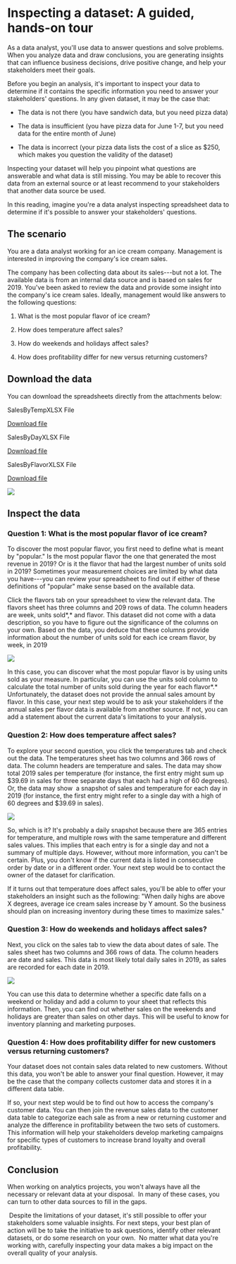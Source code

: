 Inspecting a dataset: A guided, hands-on tour
=============================================

As a data analyst, you'll use data to answer questions and solve problems. When you analyze data and draw conclusions, you are generating insights that can influence business decisions, drive positive change, and help your stakeholders meet their goals. 

Before you begin an analysis, it's important to inspect your data to determine if it contains the specific information you need to answer your stakeholders' questions. In any given dataset, it may be the case that:

-   The data is not there (you have sandwich data, but you need pizza data)

-   The data is insufficient (you have pizza data for June 1-7, but you need data for the entire month of June)

-   The data is incorrect (your pizza data lists the cost of a slice as $250, which makes you question the validity of the dataset)

Inspecting your dataset will help you pinpoint what questions are answerable and what data is still missing. You may be able to recover this data from an external source or at least recommend to your stakeholders that another data source be used. 

In this reading, imagine you're a data analyst inspecting spreadsheet data to determine if it's possible to answer your stakeholders' questions.

The scenario
------------

You are a data analyst working for an ice cream company. Management is interested in improving the company's ice cream sales.

The company has been collecting data about its sales---but not a lot. The available data is from an internal data source and is based on sales for 2019. You've been asked to review the data and provide some insight into the company's ice cream sales. Ideally, management would like answers to the following questions:

1.  What is the most popular flavor of ice cream?

2.  How does temperature affect sales?

3.  How do weekends and holidays affect sales?

4.  How does profitability differ for new versus returning customers?

Download the data
-----------------

You can download the spreadsheets directly from the attachments below:

SalesByTempXLSX File

[Download file](./SalesByTemp.xlsx)

SalesByDayXLSX File

[Download file](./SalesByDay.xlsx)

SalesByFlavorXLSX File

[Download file](SalesByFlavor.xlsx)

![](https://d3c33hcgiwev3.cloudfront.net/imageAssetProxy.v1/UTyvGwMrT_m8rxsDK8_5jw_96ec24ae7f614779b31750a6b11f8d2f_dotted-line-right.png?expiry=1642032000000&hmac=VBcHxZRaw9mNlKXck3qt6xkx0-nVdLPrM_GJsYbYRtY)

Inspect the data
----------------

### Question 1: What is the most popular flavor of ice cream?

To discover the most popular flavor, you first need to define what is meant by "popular." Is the most popular flavor the one that generated the most revenue in 2019? Or is it the flavor that had the largest number of units sold in 2019? Sometimes your measurement choices are limited by what data you have---you can review your spreadsheet to find out if either of these definitions of "popular" make sense based on the available data.  

Click the flavors tab on your spreadsheet to view the relevant data. The flavors sheet has three columns and 209 rows of data. The column headers are week, units sold*,* and flavor. This dataset did not come with a data description, so you have to figure out the significance of the columns on your own. Based on the data, you deduce that these columns provide information about the number of units sold for each ice cream flavor, by week, in 2019

![](https://d3c33hcgiwev3.cloudfront.net/imageAssetProxy.v1/0U2StFwfQDKNkrRcH5Aycw_fa883ec0ed39454bbc15085d48cbbcf1_Screenshot-2021-06-30-1.27.38-PM.png?expiry=1642032000000&hmac=bU6eD1cRw6n148w2q4SmfNkmzNHtTmG5bcs3KfIyQRo)

In this case, you can discover what the most popular flavor is by using units sold as your measure. In particular, you can use the units sold column to calculate the total number of units sold during the year for each flavor*.* Unfortunately, the dataset does not provide the annual sales amount by flavor. In this case, your next step would be to ask your stakeholders if the annual sales per flavor data is available from another source. If not, you can add a statement about the current data's limitations to your analysis. 

### Question 2: How does temperature affect sales?

To explore your second question, you click the temperatures tab and check out the data. The temperatures sheet has two columns and 366 rows of data. The column headers are temperature and sales. The data may show total 2019 sales per temperature (for instance, the first entry might sum up $39.69 in sales for three separate days that each had a high of 60 degrees). Or, the data may show  a snapshot of sales and temperature for each day in 2019 (for instance, the first entry might refer to a single day with a high of 60 degrees and $39.69 in sales).

![](https://d3c33hcgiwev3.cloudfront.net/imageAssetProxy.v1/ogou_f1zTNGKLv39c4zR0g_bdec61a7a2314b8b9cbc9069d0c15cf1_Screenshot-2021-06-30-1.28.36-PM.png?expiry=1642032000000&hmac=XdJSMzz7ZWwUn6E_2C5s257nUY_TCzdWQ-hLgednpq0)

So, which is it? It's probably a daily snapshot because there are 365 entries for temperature, and multiple rows with the same temperature and different sales values. This implies that each entry is for a single day and not a summary of multiple days. However, without more information, you can't be certain. Plus, you don't know if the current data is listed in consecutive order by date or in a different order. Your next step would be to contact the owner of the dataset for clarification. 

If it turns out that temperature does affect sales, you'll be able to offer your stakeholders an insight such as the following: "When daily highs are above X degrees, average ice cream sales increase by Y amount. So the business should plan on increasing inventory during these times to maximize sales."

### Question 3: How do weekends and holidays affect sales?

Next, you click on the sales tab to view the data about dates of sale. The sales sheet has two columns and 366 rows of data. The column headers are date and sales. This data is most likely total daily sales in 2019, as sales are recorded for each date in 2019.

![](https://d3c33hcgiwev3.cloudfront.net/imageAssetProxy.v1/FqZv0vZjQoCmb9L2Y4KAcQ_68d789ed0152495387ddf9b4b68a6cf1_Screenshot-2021-06-30-1.29.37-PM.png?expiry=1642032000000&hmac=SEL3qqpkafPxdQdbjM05LU-U24PwO8IwUAF0Ei7y0XQ)

You can use this data to determine whether a specific date falls on a weekend or holiday and add a column to your sheet that reflects this information. Then, you can find out whether sales on the weekends and holidays are greater than sales on other days. This will be useful to know for inventory planning and marketing purposes. 

### Question 4: How does profitability differ for new customers versus returning customers?

Your dataset does not contain sales data related to new customers. Without this data, you won't be able to answer your final question. However, it may be the case that the company collects customer data and stores it in a different data table. 

If so, your next step would be to find out how to access the company's customer data. You can then join the revenue sales data to the customer data table to categorize each sale as from a new or returning customer and analyze the difference in profitability between the two sets of customers. This information will help your stakeholders develop marketing campaigns for specific types of customers to increase brand loyalty and overall profitability. 

Conclusion
----------

When working on analytics projects, you won't always have all the necessary or relevant data at your disposal.  In many of these cases, you can turn to other data sources to fill in the gaps. 

 Despite the limitations of your dataset, it's still possible to offer your stakeholders some valuable insights. For next steps, your best plan of action will be to take the initiative to ask questions, identify other relevant datasets, or do some research on your own.  No matter what data you're working with, carefully inspecting your data makes a big impact on the overall quality of your analysis.
